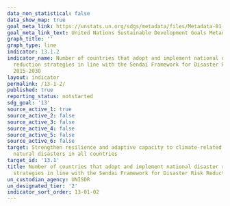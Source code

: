 ```yaml
---
data_non_statistical: false
data_show_map: true
goal_meta_link: https://unstats.un.org/sdgs/metadata/files/Metadata-01-05-03.pdf
goal_meta_link_text: United Nations Sustainable Development Goals Metadata (pdf 759kB)
graph_title: ''
graph_type: line
indicator: 13.1.2
indicator_name: Number of countries that adopt and implement national disaster risk
  reduction strategies in line with the Sendai Framework for Disaster Risk Reduction
  2015-2030
layout: indicator
permalink: /13-1-2/
published: true
reporting_status: notstarted
sdg_goal: '13'
source_active_1: true
source_active_2: false
source_active_3: false
source_active_4: false
source_active_5: false
source_active_6: false
target: Strengthen resilience and adaptive capacity to climate-related hazards and
  natural disasters in all countries
target_id: '13.1'
title: Number of countries that adopt and implement national disaster risk reduction
  strategies in line with the Sendai Framework for Disaster Risk Reduction 2015-2030
un_custodian_agency: UNISDR
un_designated_tier: '2'
indicator_sort_order: 13-01-02
---
```

